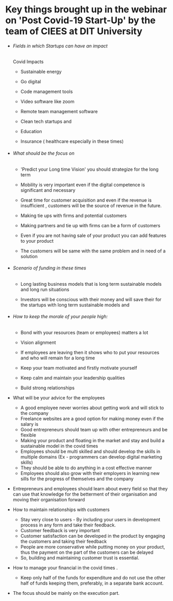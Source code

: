 # Key things brought up in the webinar on 'Post Covid-19 Start-Up' by the team of CIEES at DIT University 

- ###### Fields in which Startups can have an impact 

  Covid Impacts

  - Sustainable energy 

  - Go digital 

  - Code management tools 

  - Video software like zoom

  - Remote team management software  

  - Clean tech startups and 

  - Education 

  - Insurance ( healthcare especially in these times) 
    
     

- ###### What should be the focus on 

  - 'Predict your Long time Vision' you should strategize for the long term

  - Mobility is very important even if the digital competence is significant and necessary  

  - Great time for customer acquisition and even if the revenue is insufficient , customers will be the source of revenue in the future.

  - Making tie ups with firms and potential customers 

  - Making partners and tie up with firms can be a form of customers 

  - Even if you are not having sale of your product you can add features to your product 

  - The customers will be same with the same problem and in need of a solution 

    

- ###### Scenario of funding in these times 

  - Long lasting business models that is long term sustainable models and long run situations 

  - Investors will be conscious with their money and will save their for the startups with long term sustainable models and 

- ###### How to keep the morale of your people high:

  - Bond with your resources (team or employees) matters a lot 

  - Vision alignment 
  - If employees are leaving  then it shows who to put your resources and who will remain for a long time 
  - Keep your team motivated and firstly motivate yourself 
  - Keep calm and maintain your leadership qualities 
  - Build strong relationships  

- What will be your advice for the employees
  - A good employee never worries about getting work and will stick to the company 
  - Freelance websites are a good option for making money even if the salary is  
  - Good entrepreneurs should team up with other entrepreneurs and be flexible 
  - Making your product and floating in the market and stay and build a sustainable model in the covid times 
  - Employees should be multi skilled and should develop the skills in multiple domains (Ex - programmers can develop digital marketing skills)
  - They should be able to do anything in a cost effective manner 
  - Employees should also grow with their employers in learning new sills for the progress of themselves and the company  
  
- Entrepreneurs and employees should learn about every field so that they can use that knowledge for the betterment of their organisation and moving their organisation forward  

- How to maintain relationships with customers  
  - Stay very close to users - By including your users in development process in any form and take their feedback.
  - Customer feedback is very important 
  - Customer satisfaction can be developed in the product by engaging the customers and taking their feedback   
  - People are more conservative while putting money on your product, thus the payment on the part of the customers can be delayed 
  - So, building and maintaining customer trust is essential.
  
- How to manage your financial in the covid times .
  
  - Keep only half of the funds for expenditure and do not use the other half of funds keeping them, preferably, in a separate bank account.
  
- The focus should be mainly on the execution part.